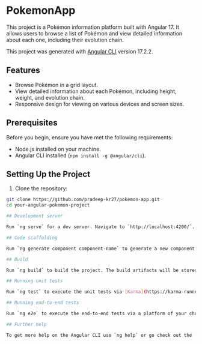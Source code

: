 # PokemonApp

This project is a Pokémon information platform built with Angular 17. It allows users to browse a list of Pokémon and view detailed information about each one, including their evolution chain.

This project was generated with [Angular CLI](https://github.com/angular/angular-cli) version 17.2.2.

## Features

- Browse Pokémon in a grid layout.
- View detailed information about each Pokémon, including height, weight, and evolution chain.
- Responsive design for viewing on various devices and screen sizes.

## Prerequisites

Before you begin, ensure you have met the following requirements:
- Node.js installed on your machine.
- Angular CLI installed (`npm install -g @angular/cli`).

## Setting Up the Project

1. Clone the repository:
```bash
git clone https://github.com/pradeep-kr27/pokemon-app.git
cd your-angular-pokemon-project

## Development server

Run `ng serve` for a dev server. Navigate to `http://localhost:4200/`. The application will automatically reload if you change any of the source files.

## Code scaffolding

Run `ng generate component component-name` to generate a new component. You can also use `ng generate directive|pipe|service|class|guard|interface|enum|module`.

## Build

Run `ng build` to build the project. The build artifacts will be stored in the `dist/` directory.

## Running unit tests

Run `ng test` to execute the unit tests via [Karma](https://karma-runner.github.io).

## Running end-to-end tests

Run `ng e2e` to execute the end-to-end tests via a platform of your choice. To use this command, you need to first add a package that implements end-to-end testing capabilities.

## Further help

To get more help on the Angular CLI use `ng help` or go check out the [Angular CLI Overview and Command Reference](https://angular.io/cli) page.
